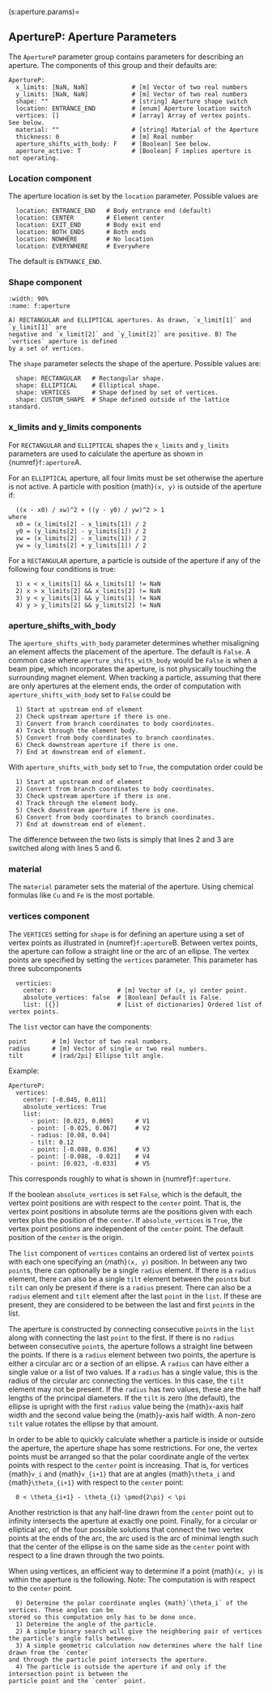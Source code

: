 (s:aperture.params)=
## ApertureP: Aperture Parameters

The `ApertureP` parameter group contains parameters for describing an aperture. 
The components of this group and their defaults are:
```{code} yaml
ApertureP:
  x_limits: [NaN, NaN]            # [m] Vector of two real numbers
  y_limits: [NaN, NaN]            # [m] Vector of two real numbers
  shape: ""                       # [string] Aperture shape switch
  location: ENTRANCE_END          # [enum] Aperture location switch
  vertices: []                    # [array] Array of vertex points. See below.
  material: ""                    # [string] Material of the Aperture
  thickness: 0                    # [m] Real number
  aperture_shifts_with_body: F    # [Boolean] See below.
  aperture_active: T              # [Boolean] F implies aperture is not operating.
```

### Location component

The aperture location is set by the `location` parameter. Possible values are
```{code} yaml
  location: ENTRANCE_END   # Body entrance end (default)
  location: CENTER         # Element center
  location: EXIT_END       # Body exit end
  location: BOTH_ENDS      # Both ends
  location: NOWHERE        # No location
  location: EVERYWHERE     # Everywhere
```
The default is `ENTRANCE_END`.

### Shape component

```{figure} figures/apertures.svg
:width: 90%
:name: f:aperture

A) RECTANGULAR and ELLIPTICAL apertures. As drawn, `x_limit[1]` and `y_limit[1]` are 
negative and `x_limit[2]` and `y_limit[2]` are positive. B) The `vertices` aperture is defined
by a set of vertices.
```

The `shape` parameter selects the shape of the aperture. Possible values are:
```{code} yaml
  shape: RECTANGULAR   # Rectangular shape.
  shape: ELLIPTICAL    # Elliptical shape.
  shape: VERTICES      # Shape defined by set of vertices.
  shape: CUSTOM_SHAPE  # Shape defined outside of the lattice standard.
```

### x_limits and y_limits components

For `RECTANGULAR` and `ELLIPTICAL` shapes the `x_limits` and `y_limits` parameters are
used to calculate the aperture as shown in {numref}`f:aperture`A. 

For an `ELLIPTICAL` aperture, all four limits must be set otherwise the aperture is not active.
A particle with position {math}`(x, y)` is outside of the aperture if:
```{code}
  ((x - x0) / xw)^2 + ((y - y0) / yw)^2 > 1 
where
  x0 = (x_limits[2] - x_limits[1]) / 2
  y0 = (y_limits[2] - y_limits[1]) / 2
  xw = (x_limits[2] - x_limits[1]) / 2
  yw = (y_limits[2] + y_limits[1]) / 2
```

For a `RECTANGULAR` aperture, a particle is outside of the aperture if any of the following
four conditions is true:
```{code}
  1) x < x_limits[1] && x_limits[1] != NaN
  2) x > x_limits[2] && x_limits[2] != NaN
  3) y < y_limits[1] && y_limits[1] != NaN
  4) y > y_limits[2] && y_limits[2] != NaN
```

### aperture_shifts_with_body

The `aperture_shifts_with_body` parameter determines whether misaligning an element 
affects the placement of the aperture. The default is `False`. 
A common case where `aperture_shifts_with_body` would be `False` is when a beam pipe,
which incorporates the aperture, is not physically touching the surrounding magnet element. 
When tracking a particle, assuming that there are only apertures at the element ends, 
the order of computation with `aperture_shifts_with_body` set to `False` could be
```{code} yaml
  1) Start at upstream end of element
  2) Check upstream aperture if there is one.
  3) Convert from branch coordinates to body coordinates.
  4) Track through the element body.
  5) Convert from body coordinates to branch coordinates.
  6) Check downstream aperture if there is one.
  7) End at downstream end of element.
```
With `aperture_shifts_with_body` set to `True`, the computation order could be
```{code} YAML
  1) Start at upstream end of element
  2) Convert from branch coordinates to body coordinates.
  3) Check upstream aperture if there is one.
  4) Track through the element body.
  5) Check downstream aperture if there is one.
  6) Convert from body coordinates to branch coordinates.
  7) End at downstream end of element.
```
The difference between the two lists is simply that lines 2 and 3 are switched along with lines
5 and 6.

### material

The `material` parameter sets the material of the aperture. 
Using chemical formulas like `Cu` and `Fe` is the most portable.

### vertices component

The `VERTICES` setting for `shape` is for defining an aperture using a 
set of vertex points as illustrated in {numref}`f:aperture`B. 
Between vertex points, the aperture can follow a straight line or the arc of an ellipse. 
The vertex points are specified by setting the `vertices` parameter. This parameter has three
subcomponents
```{code} yaml
  verticies:
    center: 0                 # [m] Vector of (x, y) center point.
    absolute_vertices: false  # [Boolean] Default is False.
    list: [{}]                # [List of dictionaries] Ordered list of vertex points.
```
The `list` vector can have the components:
```{code} yaml
point       # [m] Vector of two real numbers.
radius      # [m] Vector of single or two real numbers.
tilt        # [rad/2pi] Ellipse tilt angle.
```
Example:
```{code} yaml
ApertureP:
  vertices:
    center: [-0.045, 0.011]
    absolute_vertices: True
    list:
      - point: [0.023, 0.069]      # V1
      - point: [-0.025, 0.067]     # V2
      - radius: [0.08, 0.04]
      - tilt: 0.12
      - point: [-0.088, 0.036]     # V3
      - point: [-0.088, -0.021]    # V4
      - point: [0.023, -0.033]     # V5
```
This corresponds roughly to what is shown in {numref}`f:aperture`.

If the boolean `absolute_vertices` is set `False`, which is the default,
the vertex point positions are with respect to the `center` point. 
That is, the vertex point positions in absolute terms are the positions given with each vertex plus
the position of the `center`. If `absolute_vertices` is `True`, the vertex point positions 
are independent of the `center` point. The default position of the `center` is the origin.

The `list` component of `vertices` contains an ordered  list of vertex 
`point`s with each one specifying an {math}`(x, y)` position. 
In between any two `point`s, there can optionally be a single `radius` element.
If there is a `radius` element, there can also be a  single `tilt` element between
the `point`s but `tilt` can only be present if there is a `radius` present.
There can also be a `radius` element and `tilt` element after the last `point` in the `list`. 
If these are present, they are considered to be between the last and first `point`s in the list.

The aperture is constructed by connecting consecutive `point`s in the `list` along with
connecting the last `point` to the first. If there is no `radius` between consecutive `point`s,
the aperture follows a straight line between the points. If there is a `radius` element between
two points, the aperture is either a circular arc or a section of an ellipse. 
A `radius` can have either a single value or a list of two values. If a `radius` has a single
value, this is the radius of the circular arc connecting the vertices. In this case, the `tilt`
element may not be present. If the `radius` has two values, these are the half lengths of the 
principal diameters. If the `tilt` is zero (the default), the ellipse is upright with the first 
`radius` value being the {math}`x`-axis half width and the second value being the {math}`y`-axis
half width. A non-zero `tilt` value rotates the ellipse by that amount. 

In order to be able to quickly calculate whether a particle is inside or outside the
aperture, the aperture shape has some restrictions. For one, 
the vertex points must be arranged so that the polar coordinate angle of the vertex points
with respect to the `center` point is increasing. That is, for vertices {math}`v_i` and
{math}`v_{i+1}` that are at angles {math}`\theta_i` and {math}`\theta_{i+1}` with respect
to the `center` point:
```{math}
  0 < \theta_{i+1} - \theta_{i} \pmod{2\pi} < \pi
```
Another restriction is that any half-line drawn from the `center` point out to infinity intersects
the aperture at exactly one point. Finally, for a circular or elliptical arc, of
the four possible solutions that connect the two vertex points at the ends of the arc, 
the arc used is the arc of minimal length such that the center of the ellipse is on the same side
as the `center` point with respect to a line drawn through the two points.

When using vertices, an efficient way to determine if a point {math}`(x, y)` is within the aperture
is the following. Note: The computation is with respect to the `center` point.
```{code} yaml
  0) Determine the polar coordinate angles {math}`\theta_i` of the vertices. These angles can be 
stored so this computation only has to be done once.
  1) Determine the angle of the particle.
  2) A simple binary search will give the neighboring pair of vertices the particle's angle falls between.
  3) A simple geometric calculation now determines where the half line drawn from the `center`
and through the particle point intersects the aperture.
  4) The particle is outside the aperture if and only if the intersection point is between the 
particle point and the `center` point.
```

